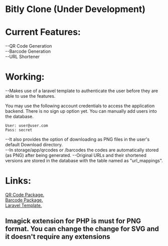 # Bitly Clone (Under Development)

# Current Features:
--QR Code Generation<br>
--Barcode Generation<br>
--URL Shortener

# Working:
--Makes use of a laravel template to authenticate the user before they are able to use the features.<br>

You may use the following account credentials to access the application backend. There is no sign up option yet. You can manually add users into the database.
```
User: user@user.com
Pass: secret
```
--It also provides the option of downloading as PNG files in the user's default Download directory.<br>
--In storage/app/qrcodes or /barcodes the codes are automatically stored (as PNG) after being generated.
--Original URLs and their shortened versions are stored in the database with the table named as "url_mappings".
 
# Links:
[QR Code Package.](http://www.simplesoftware.io/#/docs/simple-qrcode) <br>
[Barcode Package.](https://github.com/picqer/php-barcode-generator) <br>
[Laravel Template.](http://www.github.com/nasirkhan/laravel-starter)

<h2>Imagick extension for PHP is must for PNG format. You can change the change for SVG and it doesn't require any extensions</h2><br>
